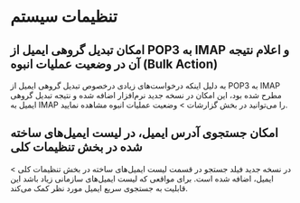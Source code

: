 # تنظیمات سیستم
## امکان تبدیل گروهی ایمیل از POP3 به IMAP  و اعلام نتیجه آن در وضعیت عملیات انبوه (Bulk Action)
به دلیل اینکه درخواست‌های زیادی درخصوص تبدیل گروهی ایمیل از POP3 به IMAP  مطرح شده بود، این امکان در نسخه جدید نرم‌افزار اضافه شده و نتیجه تبدیل گروهی ایمیل به IMAP را می‌توانید در بخش گزارشات > وضعیت عملیات انبوه مشاهده نمایید.<br>

## امکان جستجوی آدرس ایمیل، در لیست ایمیل‌های ساخته شده در بخش تنظیمات کلی
در نسخه جدید فیلد جستجو در قسمت لیست ایمیل‌های ساخته در بخش تنظیمات کلی > ایمیل، اضافه شده است. برای مواقعی که لیست ایمیل‌های سازمانی زیاد باشد این قابلیت به جستجوی سریع ایمیل مورد نظر کمک می‌کند.